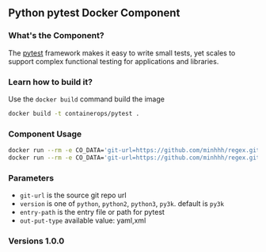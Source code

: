 ## Python pytest Docker Component

### What's the Component?
The [pytest](https://github.com/pytest-dev/pytest/) framework makes it easy to write small tests, yet scales to support complex functional testing for applications and libraries.

### Learn how to build it?
Use the `docker build` command build the image
```bash
docker build -t containerops/pytest .
```

### Component Usage
```bash
docker run --rm -e CO_DATA='git-url=https://github.com/minhhh/regex.git entry-path=.' containerops/pytest
docker run --rm -e CO_DATA='git-url=https://github.com/minhhh/regex.git entry-path=. version=python' containerops/pytest
```

### Parameters
- `git-url` is the source git repo url
- `version` is one of `python`, `python2`, `python3`, `py3k`.  default is `py3k`
- `entry-path` is the entry file or path for pytest
- `out-put-type` available value: yaml,xml

### Versions 1.0.0
